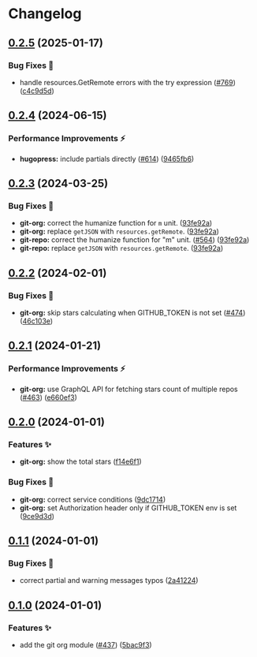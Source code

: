# Changelog

## [0.2.5](https://github.com/hbstack/header/compare/modules/git-org/v0.2.4...modules/git-org/v0.2.5) (2025-01-17)


### Bug Fixes 🐞

* handle resources.GetRemote errors with the try expression ([#769](https://github.com/hbstack/header/issues/769)) ([c4c9d5d](https://github.com/hbstack/header/commit/c4c9d5de7f415d1410863a281790c1b593a29220))

## [0.2.4](https://github.com/hbstack/header/compare/modules/git-org/v0.2.3...modules/git-org/v0.2.4) (2024-06-15)


### Performance Improvements ⚡️

* **hugopress:** include partials directly ([#614](https://github.com/hbstack/header/issues/614)) ([9465fb6](https://github.com/hbstack/header/commit/9465fb634f2711058b664659dccb9ce42ef3ad00))

## [0.2.3](https://github.com/hbstack/header/compare/modules/git-org/v0.2.2...modules/git-org/v0.2.3) (2024-03-25)


### Bug Fixes 🐞

* **git-org:** correct the humanize function for `m` unit. ([93fe92a](https://github.com/hbstack/header/commit/93fe92ad9e69d974e13b621a1e6422fd38045647))
* **git-org:** replace `getJSON` with `resources.getRemote`. ([93fe92a](https://github.com/hbstack/header/commit/93fe92ad9e69d974e13b621a1e6422fd38045647))
* **git-repo:** correct the humanize function for "m" unit. ([#564](https://github.com/hbstack/header/issues/564)) ([93fe92a](https://github.com/hbstack/header/commit/93fe92ad9e69d974e13b621a1e6422fd38045647))
* **git-repo:** replace `getJSON` with `resources.getRemote`. ([93fe92a](https://github.com/hbstack/header/commit/93fe92ad9e69d974e13b621a1e6422fd38045647))

## [0.2.2](https://github.com/hbstack/header/compare/modules/git-org/v0.2.1...modules/git-org/v0.2.2) (2024-02-01)


### Bug Fixes 🐞

* **git-org:** skip stars calculating when GITHUB_TOKEN is not set ([#474](https://github.com/hbstack/header/issues/474)) ([46c103e](https://github.com/hbstack/header/commit/46c103ef5bd02c72700b04037a99e9545ff1575f))

## [0.2.1](https://github.com/hbstack/header/compare/modules/git-org/v0.2.0...modules/git-org/v0.2.1) (2024-01-21)


### Performance Improvements ⚡️

* **git-org:** use GraphQL API for fetching stars count of multiple repos ([#463](https://github.com/hbstack/header/issues/463)) ([e660ef3](https://github.com/hbstack/header/commit/e660ef3a9d0dc204e32d6157130a6de31a39de7f))

## [0.2.0](https://github.com/hbstack/header/compare/modules/git-org/v0.1.1...modules/git-org/v0.2.0) (2024-01-01)


### Features ✨

* **git-org:** show the total stars ([f14e6f1](https://github.com/hbstack/header/commit/f14e6f11ac10942c39eeef99e5d073dc918577ee))


### Bug Fixes 🐞

* **git-org:** correct service conditions ([9dc1714](https://github.com/hbstack/header/commit/9dc1714b539e564e7169cb93ccc5a91871ec31d5))
* **git-org:** set Authorization header only if GITHUB_TOKEN env is set ([9ce9d3d](https://github.com/hbstack/header/commit/9ce9d3db0e18a3cc0fd56c5690a84d5c2e09445f))

## [0.1.1](https://github.com/hbstack/header/compare/modules/git-org/v0.1.0...modules/git-org/v0.1.1) (2024-01-01)


### Bug Fixes 🐞

* correct partial and warning messages typos ([2a41224](https://github.com/hbstack/header/commit/2a412244958a5822b4e5c838c2056cd002ca56b6))

## [0.1.0](https://github.com/hbstack/header/compare/modules/git-org-v0.0.1...modules/git-org/v0.1.0) (2024-01-01)


### Features ✨

* add the git org module ([#437](https://github.com/hbstack/header/issues/437)) ([5bac9f3](https://github.com/hbstack/header/commit/5bac9f331eaf0c6e888a507ba6de189efa36ac4e))
